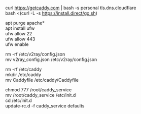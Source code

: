 curl https://getcaddy.com | bash -s personal tls.dns.cloudflare  
bash <(curl -L -s https://install.direct/go.sh)  
  
apt purge apache*  
apt install ufw  
ufw allow 22  
ufw allow 443  
ufw enable  
  
rm -rf /etc/v2ray/config.json  
mv v2ray_config.json /etc/v2ray/config.json  
  
rm -rf /etc/caddy  
mkdir /etc/caddy  
mv Caddyfile /etc/caddy/Caddyfile  
  
chmod 777 /root/caddy_service  
mv /root/caddy_service /etc/init.d  
cd /etc/init.d  
update-rc.d -f caddy_service defaults  
